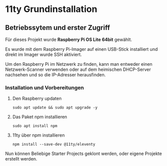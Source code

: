 # 11ty Grundinstallation

## Betriebssytem und erster Zugriff
Für dieses Projekt wurde **Raspberry Pi OS Lite 64bit** gewählt.

Es wurde mit dem Raspberry Pi-Imager auf einen USB-Stick installiert und direkt im Imager wurde SSH aktiviert.

Um den Raspberry Pi im Netzwerk zu finden, kann man entweder einen Netzwerk-Scanner verwenden oder auf dem heimischen DHCP-Server nachsehen und so die IP-Adresser herausfinden.

### Installation und Vorbereitungen
1. Den Raspberry updaten
	```
	sudo apt update && sudo apt upgrade -y
	```

2. Das Paket npm installieren   
	```
	sudo apt install npm
	```

3. 11ty über npm installieren   
   ```
   npm install --save-dev @11ty/eleventy
   ```

Nun können Beliebige Starter Projects geklont werden, oder eigene Projekte erstellt werden.
